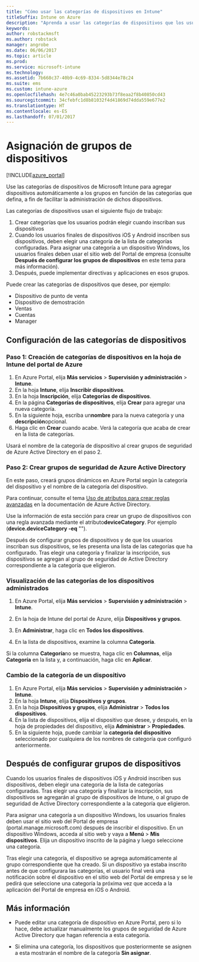 ```yaml
---
title: "Cómo usar las categorías de dispositivos en Intune"
titleSuffix: Intune on Azure
description: "Aprenda a usar las categorías de dispositivos que los usuarios pueden elegir cuando inscriben sus dispositivos en Intune."
keywords: 
author: robstackmsft
ms.author: robstack
manager: angrobe
ms.date: 06/06/2017
ms.topic: article
ms.prod: 
ms.service: microsoft-intune
ms.technology: 
ms.assetid: 7b668c37-40b9-4c69-8334-5d8344e78c24
ms.suite: ems
ms.custom: intune-azure
ms.openlocfilehash: 4e7c46a0bab45223293b73f8eaa2f8b40850cd43
ms.sourcegitcommit: 34cfebfc1d8b81032f4d41869d74dda559e677e2
ms.translationtype: HT
ms.contentlocale: es-ES
ms.lasthandoff: 07/01/2017
---
```

# <a name="map-device-groups"></a>Asignación de grupos de dispositivos


[!INCLUDE[azure_portal](./includes/azure_portal.md)]

Use las categorías de dispositivos de Microsoft Intune para agregar dispositivos automáticamente a los grupos en función de las categorías que defina, a fin de facilitar la administración de dichos dispositivos.

Las categorías de dispositivos usan el siguiente flujo de trabajo:
1. Crear categorías que los usuarios podrán elegir cuando inscriban sus dispositivos
3. Cuando los usuarios finales de dispositivos iOS y Android inscriben sus dispositivos, deben elegir una categoría de la lista de categorías configuradas. Para asignar una categoría a un dispositivo Windows, los usuarios finales deben usar el sitio web del Portal de empresa (consulte **Después de configurar los grupos de dispositivos** en este tema para más información).
4. Después, puede implementar directivas y aplicaciones en esos grupos.

Puede crear las categorías de dispositivos que desee, por ejemplo:
- Dispositivo de punto de venta
- Dispositivo de demostración
- Ventas
- Cuentas
- Manager

## <a name="how-to-configure-device-categories"></a>Configuración de las categorías de dispositivos

### <a name="step-1---create-device-categories-in-the-intune-blade-of-the-azure-portal"></a>Paso 1: Creación de categorías de dispositivos en la hoja de Intune del portal de Azure
1. En Azure Portal, elija **Más servicios** > **Supervisión y administración** > **Intune**.
3. En la hoja **Intune**, elija **Inscribir dispositivos**.
3. En la hoja **Inscripción**, elija **Categorías de dispositivos**.
4. En la página **Categorías de dispositivos**, elija **Crear** para agregar una nueva categoría.
5. En la siguiente hoja, escriba un**nombre** para la nueva categoría y una **descripción**opcional.
6. Haga clic en **Crear** cuando acabe. Verá la categoría que acaba de crear en la lista de categorías.

Usará el nombre de la categoría de dispositivo al crear grupos de seguridad de Azure Active Directory en el paso 2.

### <a name="step-2---create-azure-active-directory-security-groups"></a>Paso 2: Crear grupos de seguridad de Azure Active Directory
En este paso, creará grupos dinámicos en Azure Portal según la categoría del dispositivo y el nombre de la categoría del dispositivo.

Para continuar, consulte el tema [Uso de atributos para crear reglas avanzadas](https://azure.microsoft.com/documentation/articles/active-directory-accessmanagement-groups-with-advanced-rules/#using-attributes-to-create-rules-for-device-objects) en la documentación de Azure Active Directory. 

Use la información de esta sección para crear un grupo de dispositivos con una regla avanzada mediante el atributo**deviceCategory**. Por ejemplo (**device.deviceCategory -eq** "*<the device category name you got from the Intune portal>*").

Después de configurar grupos de dispositivos y de que los usuarios inscriban sus dispositivos, se les presenta una lista de las categorías que ha configurado. Tras elegir una categoría y finalizar la inscripción, sus dispositivos se agregan al grupo de seguridad de Active Directory correspondiente a la categoría que eligieron.

### <a name="how-to-view-the-categories-of-devices-you-manage"></a>Visualización de las categorías de los dispositivos administrados

1.  En Azure Portal, elija **Más servicios** > **Supervisión y administración** > **Intune**.

2. En la hoja de Intune del portal de Azure, elija **Dispositivos y grupos**.

3.  En **Administrar**, haga clic en **Todos los dispositivos**.

4.  En la lista de dispositivos, examine la columna **Categoría**.

Si la columna **Categoría**no se muestra, haga clic en **Columnas**, elija **Categoría** en la lista y, a continuación, haga clic en **Aplicar**.

### <a name="to-change-the-category-of-a-device"></a>Cambio de la categoría de un dispositivo

1. En Azure Portal, elija **Más servicios** > **Supervisión y administración** > **Intune**.
3. En la hoja **Intune**, elija **Dispositivos y grupos**.
4. En la hoja **Dispositivos y grupos**, elija **Administrar** > **Todos los dispositivos**.
5. En la lista de dispositivos, elija el dispositivo que desee, y después, en la hoja de propiedades del dispositivo, elija **Administrar** > **Propiedades**.
6. En la siguiente hoja, puede cambiar la **categoría del dispositivo** seleccionado por cualquiera de los nombres de categoría que configuró anteriormente.

## <a name="after-you-configure-device-groups"></a>Después de configurar grupos de dispositivos

Cuando los usuarios finales de dispositivos iOS y Android inscriben sus dispositivos, deben elegir una categoría de la lista de categorías configuradas. Tras elegir una categoría y finalizar la inscripción, sus dispositivos se agregarán al grupo de dispositivos de Intune, o al grupo de seguridad de Active Directory correspondiente a la categoría que eligieron.

Para asignar una categoría a un dispositivo Windows, los usuarios finales deben usar el sitio web del Portal de empresa (portal.manage.microsoft.com) después de inscribir el dispositivo. En un dispositivo Windows, acceda al sitio web y vaya a **Menú** > **Mis dispositivos**. Elija un dispositivo inscrito de la página y luego seleccione una categoría. 

Tras elegir una categoría, el dispositivo se agrega automáticamente al grupo correspondiente que ha creado. Si un dispositivo ya estaba inscrito antes de que configurara las categorías, el usuario final verá una notificación sobre el dispositivo en el sitio web del Portal de empresa y se le pedirá que seleccione una categoría la próxima vez que acceda a la aplicación del Portal de empresa en iOS o Android.

## <a name="further-information"></a>Más información
- Puede editar una categoría de dispositivo en Azure Portal, pero si lo hace, debe actualizar manualmente los grupos de seguridad de Azure Active Directory que hagan referencia a esta categoría.

- Si elimina una categoría, los dispositivos que posteriormente se asignen a esta mostrarán el nombre de la categoría **Sin asignar**.


